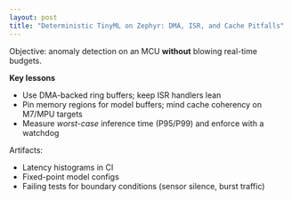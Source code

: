 ```yaml
---
layout: post
title: "Deterministic TinyML on Zephyr: DMA, ISR, and Cache Pitfalls"
---
```


Objective: anomaly detection on an MCU **without** blowing real-time budgets.

**Key lessons**
- Use DMA-backed ring buffers; keep ISR handlers lean
- Pin memory regions for model buffers; mind cache coherency on M7/MPU targets
- Measure *worst-case* inference time (P95/P99) and enforce with a watchdog

Artifacts:
- Latency histograms in CI
- Fixed-point model configs
- Failing tests for boundary conditions (sensor silence, burst traffic)
